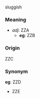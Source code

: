 sluggish
### Meaning
+ _adj_: ZZA
    + __eg__: ZZB

### Origin

ZZC

### Synonym

__eg__: ZZD

+ ZZE


